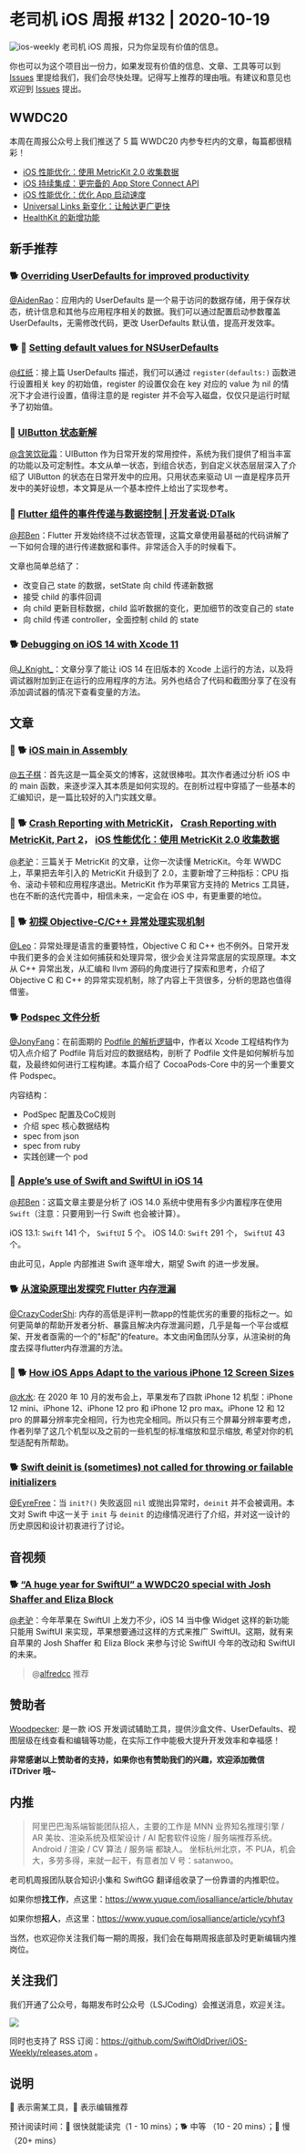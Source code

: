 # 老司机 iOS 周报 #132 | 2020-10-19

![ios-weekly](https://github.com/SwiftOldDriver/iOS-Weekly/blob/master/assets/ios-weekly.png?raw=true)
老司机 iOS 周报，只为你呈现有价值的信息。

你也可以为这个项目出一份力，如果发现有价值的信息、文章、工具等可以到 [Issues](https://github.com/SwiftOldDriver/iOS-Weekly/issues) 里提给我们，我们会尽快处理。记得写上推荐的理由哦。有建议和意见也欢迎到 [Issues](https://github.com/SwiftOldDriver/iOS-Weekly/issues) 提出。

## WWDC20

本周在周报公众号上我们推送了 5 篇 WWDC20 内参专栏内的文章，每篇都很精彩！

- [iOS 性能优化：使用 MetricKit 2.0 收集数据](https://mp.weixin.qq.com/s/cbP0QlxVlr5oeTrf6yYfFw)
- [iOS 持续集成：更完备的 App Store Connect API](https://mp.weixin.qq.com/s/KnryMnySoOXvf8K7kQVwmA)
- [iOS 性能优化：优化 App 启动速度](https://mp.weixin.qq.com/s/h3vB_zEJBAHCfGmD5EkMcw)
- [Universal Links 新变化：让触达更广更快](https://mp.weixin.qq.com/s/mnZDKVk_0B60PnX_nSzFpA)
- [HealthKit 的新增功能](https://mp.weixin.qq.com/s/sa0yWgawgfHco9_7dQ5wyg)

## 新手推荐

### 🐕 [Overriding UserDefaults for improved productivity](https://www.avanderlee.com/xcode/overriding-userdefaults-launch-arguments/)

[@AidenRao](https://weibo.com/AidenRao)：应用内的 UserDefaults 是一个易于访问的数据存储，用于保存状态，统计信息和其他与应用程序相关的数据。我们可以通过配置启动参数覆盖 UserDefaults，无需修改代码，更改 UserDefaults 默认值，提高开发效率。

### 🐕 🚧 [Setting default values for NSUserDefaults](https://sarunw.com/posts/setting-default-value-for-nsuserdefaults/)

[@红纸](https://github.com/nianran)：接上篇 UserDefaults 描述，我们可以通过 `register(defaults:)` 函数进行设置相关 key 的初始值，register 的设置仅会在 key 对应的 value 为 nil 的情况下才会进行设置，值得注意的是 register 并不会写入磁盘，仅仅只是运行时赋予了初始值。

### 🐎 [UIButton 状态新解](https://mp.weixin.qq.com/s/nD-HV-gkKJr1MWU_agwkyg)

[@含笑饮砒霜](https://weibo.com/chinafishnews/)：UIButton 作为日常开发的常用控件，系统为我们提供了相当丰富的功能以及可定制性。本文从单一状态，到组合状态，到自定义状态层层深入了介绍了 UIButton 的状态在日常开发中的应用。只用状态来驱动 UI 一直是程序员开发中的美好设想，本文算是从一个基本控件上给出了实现参考。

### 🐎 [Flutter 组件的事件传递与数据控制 | 开发者说·DTalk](https://mp.weixin.qq.com/s/mO2lT_s1s5a94KeirPpeVg)

[@邦Ben](https://weibo.com/linwenbang/)：Flutter 开发始终绕不过状态管理，这篇文章使用最基础的代码讲解了一下如何合理的进行传递数据和事件。非常适合入手的时候看下。

文章也简单总结了：

- 改变自己 state 的数据，setState 向 child 传递新数据
- 接受 child 的事件回调
- 向 child 更新目标数据，child 监听数据的变化，更加细节的改变自己的 state
- 向 child 传递 controller，全面控制 child 的 state


### 🐕 [Debugging on iOS 14 with Xcode 11](https://hybridcattt.com/blog/debugging-on-ios14-with-xcode-11/)

[@J_Knight_](https://github.com/knightsj)：文章分享了能让 iOS 14 在旧版本的 Xcode 上运行的方法，以及将调试器附加到正在运行的应用程序的方法。另外也结合了代码和截图分享了在没有添加调试器的情况下查看变量的方法。

## 文章

### 🌟 🐕 [iOS main in Assembly](https://suelan.github.io/2020/08/18/20200817-ios-main-in-assembly/)

[@五子棋](https://satanwoo.github.io)：首先这是一篇全英文的博客，这就很棒啦。其次作者通过分析 iOS 中的 main 函数，来逐步深入其本质是如何实现的。在剖析过程中穿插了一些基本的汇编知识，是一篇比较好的入门实践文章。

### 🌟 🐕 [Crash Reporting with MetricKit](https://www.chimehq.com/blog/metrickit-crash-reporting)， [Crash Reporting with MetricKit, Part 2](https://www.chimehq.com/blog/metrickit-crash-reporting-part-2)， [iOS 性能优化：使用 MetricKit 2.0 收集数据](https://mp.weixin.qq.com/s/cbP0QlxVlr5oeTrf6yYfFw)

[@老驴](https://www.weibo.com/6090610445)：三篇关于 MetricKit 的文章，让你一次读懂 MetricKit。今年 WWDC 上，苹果把去年引入的 MetricKit 升级到了 2.0，主要新增了三种指标：CPU 指令、滚动卡顿和应用程序退出。MetricKit 作为苹果官方支持的 Metrics 工具链，也在不断的迭代完善中，相信未来，一定会在 iOS 中，有更重要的地位。

### 🌟 🐕 [初探 Objective-C/C++ 异常处理实现机制](https://mp.weixin.qq.com/s/4Rcaee6kwWmrS3v_M9y0KQ)

[@Leo](https://github.com/leomobiledeveloper)：异常处理是语言的重要特性，Objective C 和 C++ 也不例外。日常开发中我们更多的会关注如何捕获和处理异常，很少会关注异常底层的实现原理。本文从 C++ 异常出发，从汇编和 llvm 源码的角度进行了探索和思考，介绍了 Objective C 和 C++ 的异常实现机制，除了内容上干货很多，分析的思路也值得借鉴。

### 🐕 [Podspec 文件分析](https://mp.weixin.qq.com/s/CBkO-UfiPTMY5drIX_ZhKQ)

[@JonyFang](https://github.com/JonyFang)：在前面期的 [Podfile 的解析逻辑](https://mp.weixin.qq.com/s?__biz=MzA5MTM1NTc2Ng==&mid=2458324199&idx=1&sn=3886bbbcef3640bf97e16fcec34b451f&chksm=870e03feb0798ae84ab4b5dab26dfbe8ebbac0bca8491493fa4919f6069bfef58cd04df5ab34&scene=21#wechat_redirect)中，作者以 Xcode 工程结构作为切入点介绍了 Podfile 背后对应的数据结构，剖析了 Podfile 文件是如何解析与加载，及最终如何进行工程构建。本篇介绍了 CocoaPods-Core 中的另一个重要文件 Podspec。

内容结构：

- PodSpec 配置及CoC规则
- 介绍 spec 核心数据结构
- spec from json
- spec from ruby
- 实践创建一个 pod

### 🐎 [Apple’s use of Swift and SwiftUI in iOS 14](https://blog.timac.org/2020/0927-state-of-swift-ios14/)

[@邦Ben](https://weibo.com/linwenbang/)：这篇文章主要是分析了 iOS 14.0 系统中使用有多少内置程序在使用 `Swift`（注意：只要用到一行 Swift 也会被计算）。

iOS 13.1: `Swift` 141 个， `SwiftUI` 5 个。
iOS 14.0: `Swift` 291 个， `SwiftUI` 43 个。

由此可见，Apple 内部推进 Swift 逐年增大，期望 Swift 的进一步发展。

### 🐕 [从渲染原理出发探究 Flutter 内存泄漏](https://mp.weixin.qq.com/s/wPxXUv58sM9Fu3WOmP4JPA)

[@CrazyCoderShi](https://github.com/CrazyCoderShi): 内存的高低是评判一款app的性能优劣的重要的指标之一。如何更简单的帮助开发者分析、暴露且解决内存泄漏问题，几乎是每一个平台或框架、开发者亟需的一个的"标配"的feature。本文由闲鱼团队分享，从渲染树的角度去探寻flutter内存泄漏的方法。

###  🚧 🐕 [How iOS Apps Adapt to the various iPhone 12 Screen Sizes](https://hacknicity.medium.com/how-ios-apps-adapt-to-the-various-iphone-12-screen-sizes-e45c021e1b8b)

[@水水](https://www.xuyanlan.com): 在 2020 年 10 月的发布会上，苹果发布了四款 iPhone 12 机型：iPhone 12 mini、iPhone 12、iPhone 12 pro 和 iPhone 12 pro max。iPhone 12 和 12 pro 的屏幕分辨率完全相同，行为也完全相同。所以只有三个屏幕分辨率要考虑，作者列举了这几个机型以及之前的一些机型的标准缩放和显示缩放, 希望对你的机型适配有所帮助。

### 🐕 [Swift deinit is (sometimes) not called for throwing or failable initializers](https://www.jessesquires.com/blog/2020/10/08/swift-deinit-is-not-called-for-failable-initializers/)

[@EyreFree](https://github.com/EyreFree)：当 `init?()` 失败返回 `nil` 或抛出异常时，`deinit` 并不会被调用。本文对 Swift 中这一关于 `init` 与 `deinit` 的边缘情况进行了介绍，并对这一设计的历史原因和设计初衷进行了讨论。

## 音视频

### 🐕 [“A huge year for SwiftUI” a WWDC20 special with Josh Shaffer and Eliza Block](https://www.swiftbysundell.com/podcast/76/)

[@老驴](https://www.weibo.com/6090610445)：今年苹果在 SwiftUI 上发力不少，iOS 14 当中像 Widget 这样的新功能只能用 SwiftUI 来实现，苹果想要通过这样的方式来推广 SwiftUI。这期，就有来自苹果的 Josh Shaffer 和 Eliza Block 来参与讨论 SwiftUI 今年的改动和 SwiftUI 的未来。

> @[alfredcc](https://github.com/alfredcc) 推荐

## 赞助者

[Woodpecker](https://apps.apple.com/cn/app/woodpecker/id1333548463?mt=12): 是一款 iOS 开发调试辅助工具，提供沙盒文件、UserDefaults、视图层级在线查看和编辑等功能，在实际工作中能极大提升开发效率和幸福感！

**非常感谢以上赞助者的支持，如果你也有赞助我们的兴趣，欢迎添加微信 iTDriver 哦~**

## 内推

> 阿里巴巴淘系端智能团队招人，主要的工作是 MNN 业界知名推理引擎 / AR 美妆、渲染系统及框架设计 / AI 配套软件设施 / 服务端推荐系统。
> Android / 渲染 / CV 算法 / 服务端 都缺人。
> 坐标杭州北京，不 PUA，机会大，多劳多得，来就一起干，有意者加 V 号：satanwoo。

老司机周报团队联合知识小集和 SwiftGG 翻译组收录了一份靠谱的内推职位。

如果你想**找工作**，点这里：https://www.yuque.com/iosalliance/article/bhutav

如果你想**招人**，点这里：https://www.yuque.com/iosalliance/article/ycyhf3

当然，也欢迎你关注我们每一期的周报，我们会在每期周报底部及时更新编辑内推岗位。

## 关注我们

我们开通了公众号，每期发布时公众号（LSJCoding）会推送消息，欢迎关注。

![](https://github.com/SwiftOldDriver/iOS-Weekly/blob/master/assets/qrcode_for_wechat.jpg?raw=true)

同时也支持了 RSS 订阅：https://github.com/SwiftOldDriver/iOS-Weekly/releases.atom 。

## 说明

🚧 表示需某工具，🌟 表示编辑推荐

预计阅读时间：🐎 很快就能读完（1 - 10 mins）；🐕 中等 （10 - 20 mins）；🐢 慢（20+ mins）

